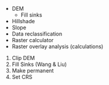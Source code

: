 - DEM
	- Fill sinks
- Hillshade
- Slope
- Data reclassification
- Raster calculator
- Raster overlay analysis (calculations)

1. Clip DEM
2. Fill Sinks (Wang & Liu)
3. Make permanent
4. Set CRS
<!--stackedit_data:
eyJoaXN0b3J5IjpbMTMxMzM0OTYyLC0xMzkwMzMyMDUxXX0=
-->